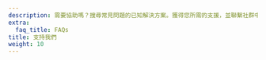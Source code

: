 ```yaml
---
description: 需要協助嗎？搜尋常見問題的已知解決方案。獲得您所需的支援，並聯繫社群中的其他人尋求幫助。
extra:
  faq_title: FAQs
title: 支持我們
weight: 10
---
```

